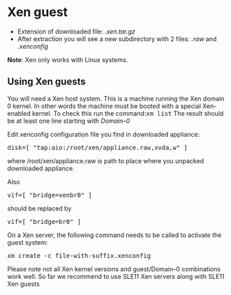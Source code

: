 # Xen guest

* Extension of downloaded file: *.xen.tar.gz*
* After extraction you will see a new subdirectory with 2 files: *.raw* and *.xenconfig*

__Note__: Xen only works with Linux systems.

## Using Xen guests

You will need a Xen host system. This is a machine running the
Xen domain 0 kernel. In other words the machine must be booted with
a special Xen-enabled kernel. To check this run the command:<tt>xm
list</tt> The result should be at least one line starting with
*Domain&ndash;0*

Edit xenconfig configuration file you find in downloaded appliance:

<pre>disk=[ "tap:aio:/root/xen/appliance.raw,xvda,w" ]</pre>

where /root/xen/appliance.raw is path to place where you unpacked
downloaded appliance.

Also

<pre>vif=[ "bridge=xenbr0" ]</pre>

should be replaced by

<pre>vif=[ "bridge=br0" ]</pre>

On a Xen server, the following command needs to be called to activate
the guest system:

<pre>xm create -c file-with-suffix.xenconfig</pre>
Please note not all Xen kernel versions and guest/Domain&ndash;0
combinations work well. So far we recommend to use SLE11 Xen servers
along with SLE11 Xen guests
